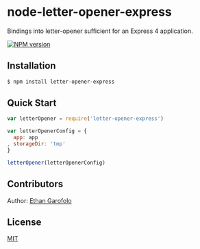 # node-letter-opener-express

Bindings into letter-opener sufficient for an Express 4 application.

[![NPM version](https://badge.fury.io/js/letter-opener-express.svg)](http://badge.fury.io/js/letter-opener-express)

## Installation

```bash
$ npm install letter-opener-express
```

## Quick Start

```javascript
var letterOpener = require('letter-opener-express')

var letterOpenerConfig = {
  app: app
, storageDir: 'tmp'
}

letterOpener(letterOpenerConfig)
```

## Contributors

 Author: [Ethan Garofolo](http://learnallthenodes.com)

## License

[MIT](LICENSE)
